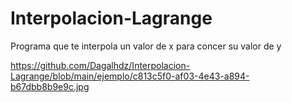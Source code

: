 # Interpolacion-Lagrange

Programa que te interpola un valor de x para concer su valor de y

https://github.com/Dagalhdz/Interpolacion-Lagrange/blob/main/ejemplo/c813c5f0-af03-4e43-a894-b67dbb8b9e9c.jpg
